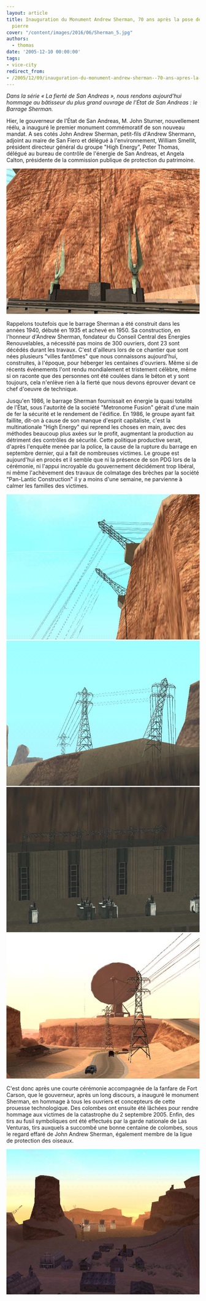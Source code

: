 ```yaml
---
layout: article
title: Inauguration du Monument Andrew Sherman, 70 ans après la pose de la première
  pierre
cover: "/content/images/2016/06/Sherman_5.jpg"
authors:
  - thomas
date: '2005-12-10 00:00:00'
tags:
- vice-city
redirect_from:
- /2005/12/09/inauguration-du-monument-andrew-sherman--70-ans-apres-la-pose-de-la-premiere-pierre
---
```


_Dans la série « La fierté de San Andreas », nous rendons aujourd'hui hommage au bâtisseur du plus grand ouvrage de l'État de San Andreas : le Barrage Sherman._

Hier, le gouverneur de l'État de San Andreas, M. John Sturner, nouvellement réélu, a inauguré le premier monument commémoratif de son nouveau mandat. A ses cotés John Andrew Sherman, petit-fils d'Andrew Shermann, adjoint au maire de San Fiero et délégué à l'environnement, William Smellit, président directeur général du groupe "High Energy", Peter Thomas, délégué au bureau de contrôle de l'énergie de San Andreas, et Angela Calton, présidente de la commission publique de protection du patrimoine.

![](/content/images/2005/01/Sherman_1.jpg)

Rappelons toutefois que le barrage Sherman a été construit dans les années 1940, débuté en 1935 et achevé en 1950. Sa construction, en l'honneur d'Andrew Sherman, fondateur du Conseil Central des Énergies Renouvelables, a nécessité pas moins de 300 ouvriers, dont 23 sont décédés durant les travaux. C'est d'ailleurs lors de ce chantier que sont nées plusieurs "villes fantômes" que nous connaissons aujourd'hui, construites, à l'époque, pour héberger les centaines d'ouvriers. Même si de récents événements l'ont rendu mondialement et tristement célèbre, même si on raconte que des personnes ont été coulées dans le béton et y sont toujours, cela n'enlève rien à la fierté que nous devons éprouver devant ce chef d'oeuvre de technique.

Jusqu'en 1986, le barrage Sherman fournissait en énergie la quasi totalité de l'État, sous l'autorité de la société "Metronome Fusion" gérait d'une main de fer la sécurité et le rendement de l'édifice. En 1986, le groupe ayant fait faillite, dit-on à cause de son manque d'esprit capitaliste, c'est la multinationale "High Energy" qui reprend les choses en main, avec des méthodes beaucoup plus axées sur le profit, augmentant la production au détriment des contrôles de sécurité. Cette politique productive serait, d'après l'enquête menée par la police, la cause de la rupture du barrage en septembre dernier, qui a fait de nombreuses victimes. Le groupe est aujourd'hui en procès et il semble que ni la présence de son PDG lors de la cérémonie, ni l'appui incroyable du gouvernement décidément trop libéral, ni même l'achèvement des travaux de colmatage des brèches par la société "Pan-Lantic Construction" il y a moins d'une semaine, ne parvienne à calmer les familles des victimes.

![](/content/images/2005/01/Sherman_2.jpg)
![](/content/images/2005/01/Sherman_3.jpg)
![](/content/images/2005/01/Sherman_4.jpg)
![](/content/images/2005/01/Sherman_6.jpg)

C'est donc après une courte cérémonie accompagnée de la fanfare de Fort Carson, que le gouverneur, après un long discours, a inauguré le monument Sherman, en hommage à tous les ouvriers et concepteurs de cette prouesse technologique. Des colombes ont ensuite été lâchées pour rendre hommage aux victimes de la catastrophe du 2 septembre 2005. Enfin, des tirs au fusil symboliques ont été effectués par la garde nationale de Las Venturas, tirs auxquels a succombé une bonne centaine de colombes, sous le regard effaré de John Andrew Sherman, également membre de la ligue de protection des oiseaux.

![](/content/images/2005/01/Sherman_7.jpg)